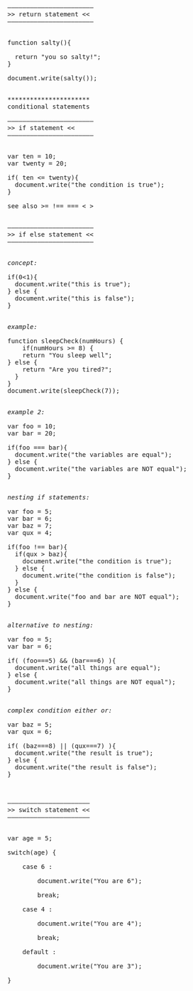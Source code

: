 <pre>

–––––––––––––––––––––––
>> return statement << 
–––––––––––––––––––––––


function salty(){  

  return "you so salty!";
}

document.write(salty());


**********************
conditional statements

–––––––––––––––––––––––
>> if statement <<
–––––––––––––––––––––––


var ten = 10;
var twenty = 20;

if( ten <= twenty){
  document.write("the condition is true");
}

see also >= !== === < >


–––––––––––––––––––––––
>> if else statement <<
–––––––––––––––––––––––


<em>concept:</em>

if(0<1){
  document.write("this is true");
} else {
  document.write("this is false");
}


<em>example:</em>

function sleepCheck(numHours) { 
    if(numHours >= 8) { 
    return "You sleep well"; 
} else { 
    return "Are you tired?"; 
  } 
}
document.write(sleepCheck(7)); 


<em>example 2:</em>

var foo = 10;
var bar = 20;

if(foo === bar){
  document.write("the variables are equal");
} else {
  document.write("the variables are NOT equal");
}


<em>nesting if statements:</em>

var foo = 5;
var bar = 6;
var baz = 7;
var qux = 4;

if(foo !== bar){
  if(qux > baz){
    document.write("the condition is true"); 
  } else {
    document.write("the condition is false");
  }
} else {
  document.write("foo and bar are NOT equal"); 
}


<em>alternative to nesting:</em>

var foo = 5;
var bar = 6;

if( (foo===5) && (bar===6) ){
  document.write("all things are equal");
} else {
  document.write("all things are NOT equal");
}


<em>complex condition either or:</em>

var baz = 5;
var qux = 6;

if( (baz===8) || (qux===7) ){
  document.write("the result is true");
} else {
  document.write("the result is false");
}



––––––––––––––––––––––
>> switch statement << 
––––––––––––––––––––––


var age = 5; <br>
switch(age) { <br>
	case 6 : <br>
		document.write("You are 6"); <br>
		break; <br>
	case 4 : <br>
		document.write("You are 4"); <br>
		break; <br>
	default : <br>
		document.write("You are 3"); <br>
}

</pre>


